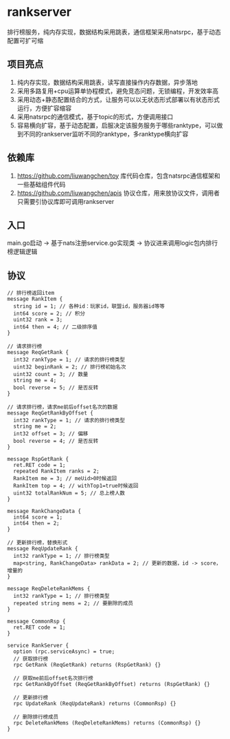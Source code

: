 # rankserver

排行榜服务，纯内存实现，数据结构采用跳表，通信框架采用natsrpc，基于动态配置可扩可缩

## 项目亮点

1. 纯内存实现，数据结构采用跳表，读写直接操作内存数据，异步落地
2. 采用多路复用+cpu运算单协程模式，避免竞态问题，无锁编程，开发效率高
3. 采用动态+静态配置结合的方式，让服务可以以无状态形式部署以有状态形式运行，方便扩容缩容
4. 采用natsrpc的通信模式，基于topic的形式，方便调用接口
5. 容易横向扩容，基于动态配置，启服决定该服务服务于哪些ranktype，可以做到不同的rankserver监听不同的ranktype，多ranktype横向扩容

## 依赖库

1. https://github.com/liuwangchen/toy 库代码仓库，包含natsrpc通信框架和一些基础组件代码
2. https://github.com/liuwangchen/apis 协议仓库，用来放协议文件，调用者只需要引协议库即可调用rankserver

## 入口

main.go启动 -> 基于nats注册service.go实现类 -> 协议进来调用logic包内排行榜逻辑逻辑

## 协议

```
// 排行榜返回item
message RankItem {
  string id = 1; // 各种id：玩家id，联盟id，服务器id等等
  int64 score = 2; // 积分
  uint32 rank = 3;
  int64 then = 4; // 二级排序值
}

// 请求排行榜
message ReqGetRank {
  int32 rankType = 1; // 请求的排行榜类型
  uint32 beginRank = 2; // 排行榜初始名次
  uint32 count = 3; // 数量
  string me = 4;
  bool reverse = 5; // 是否反转
}

// 请求排行榜，请求me前后offset名次的数据
message ReqGetRankByOffset {
  int32 rankType = 1; // 请求的排行榜类型
  string me = 2;
  int32 offset = 3; // 偏移
  bool reverse = 4; // 是否反转
}

message RspGetRank {
  ret.RET code = 1;
  repeated RankItem ranks = 2;
  RankItem me = 3; // meUid>0时候返回
  RankItem top = 4; // withTop1=true时候返回
  uint32 totalRankNum = 5; // 总上榜人数
}

message RankChangeData {
  int64 score = 1;
  int64 then = 2;
}

// 更新排行榜，替换形式
message ReqUpdateRank {
  int32 rankType = 1; // 排行榜类型
  map<string, RankChangeData> rankData = 2; // 更新的数据，id -> score，增量的
}

message ReqDeleteRankMems {
  int32 rankType = 1; // 排行榜类型
  repeated string mems = 2; // 要删除的成员
}

message CommonRsp {
  ret.RET code = 1;
}

service RankServer {
  option (rpc.serviceAsync) = true;
  // 获取排行榜
  rpc GetRank (ReqGetRank) returns (RspGetRank) {}

  // 获取me前后offset名次排行榜
  rpc GetRankByOffset (ReqGetRankByOffset) returns (RspGetRank) {}

  // 更新排行榜
  rpc UpdateRank (ReqUpdateRank) returns (CommonRsp) {}

  // 删除排行榜成员
  rpc DeleteRankMems (ReqDeleteRankMems) returns (CommonRsp) {}
}

```
